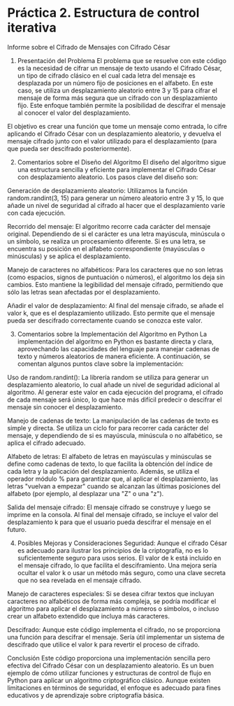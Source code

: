 # Práctica 2. Estructura de control iterativa
Informe sobre el Cifrado de Mensajes con Cifrado César
1. Presentación del Problema
El problema que se resuelve con este código es la necesidad de cifrar un mensaje de texto usando el Cifrado César, un tipo de cifrado clásico en el cual cada letra del mensaje es desplazada por un número fijo de posiciones en el alfabeto. En este caso, se utiliza un desplazamiento aleatorio entre 3 y 15 para cifrar el mensaje de forma más segura que un cifrado con un desplazamiento fijo. Este enfoque también permite la posibilidad de descifrar el mensaje al conocer el valor del desplazamiento.

El objetivo es crear una función que tome un mensaje como entrada, lo cifre aplicando el Cifrado César con un desplazamiento aleatorio, y devuelva el mensaje cifrado junto con el valor utilizado para el desplazamiento (para que pueda ser descifrado posteriormente).

2. Comentarios sobre el Diseño del Algoritmo
El diseño del algoritmo sigue una estructura sencilla y eficiente para implementar el Cifrado César con desplazamiento aleatorio. Los pasos clave del diseño son:

Generación de desplazamiento aleatorio: Utilizamos la función random.randint(3, 15) para generar un número aleatorio entre 3 y 15, lo que añade un nivel de seguridad al cifrado al hacer que el desplazamiento varíe con cada ejecución.

Recorrido del mensaje: El algoritmo recorre cada carácter del mensaje original. Dependiendo de si el carácter es una letra mayúscula, minúscula o un símbolo, se realiza un procesamiento diferente. Si es una letra, se encuentra su posición en el alfabeto correspondiente (mayúsculas o minúsculas) y se aplica el desplazamiento.

Manejo de caracteres no alfabéticos: Para los caracteres que no son letras (como espacios, signos de puntuación o números), el algoritmo los deja sin cambios. Esto mantiene la legibilidad del mensaje cifrado, permitiendo que sólo las letras sean afectadas por el desplazamiento.

Añadir el valor de desplazamiento: Al final del mensaje cifrado, se añade el valor k, que es el desplazamiento utilizado. Esto permite que el mensaje pueda ser descifrado correctamente cuando se conozca este valor.

3. Comentarios sobre la Implementación del Algoritmo en Python
La implementación del algoritmo en Python es bastante directa y clara, aprovechando las capacidades del lenguaje para manejar cadenas de texto y números aleatorios de manera eficiente. A continuación, se comentan algunos puntos clave sobre la implementación:

Uso de random.randint(): La librería random se utiliza para generar un desplazamiento aleatorio, lo cual añade un nivel de seguridad adicional al algoritmo. Al generar este valor en cada ejecución del programa, el cifrado de cada mensaje será único, lo que hace más difícil predecir o descifrar el mensaje sin conocer el desplazamiento.

Manejo de cadenas de texto: La manipulación de las cadenas de texto es simple y directa. Se utiliza un ciclo for para recorrer cada carácter del mensaje, y dependiendo de si es mayúscula, minúscula o no alfabético, se aplica el cifrado adecuado.

Alfabeto de letras: El alfabeto de letras en mayúsculas y minúsculas se define como cadenas de texto, lo que facilita la obtención del índice de cada letra y la aplicación del desplazamiento. Además, se utiliza el operador módulo % para garantizar que, al aplicar el desplazamiento, las letras "vuelvan a empezar" cuando se alcanzan las últimas posiciones del alfabeto (por ejemplo, al desplazar una "Z" o una "z").

Salida del mensaje cifrado: El mensaje cifrado se construye y luego se imprime en la consola. Al final del mensaje cifrado, se incluye el valor del desplazamiento k para que el usuario pueda descifrar el mensaje en el futuro.

4. Posibles Mejoras y Consideraciones
Seguridad: Aunque el cifrado César es adecuado para ilustrar los principios de la criptografía, no es lo suficientemente seguro para usos serios. El valor de k está incluido en el mensaje cifrado, lo que facilita el desciframiento. Una mejora sería ocultar el valor k o usar un método más seguro, como una clave secreta que no sea revelada en el mensaje cifrado.

Manejo de caracteres especiales: Si se desea cifrar textos que incluyan caracteres no alfabéticos de forma más compleja, se podría modificar el algoritmo para aplicar el desplazamiento a números o símbolos, o incluso crear un alfabeto extendido que incluya más caracteres.

Descifrado: Aunque este código implementa el cifrado, no se proporciona una función para descifrar el mensaje. Sería útil implementar un sistema de descifrado que utilice el valor k para revertir el proceso de cifrado.

Conclusión
Este código proporciona una implementación sencilla pero efectiva del Cifrado César con un desplazamiento aleatorio. Es un buen ejemplo de cómo utilizar funciones y estructuras de control de flujo en Python para aplicar un algoritmo criptográfico clásico. Aunque existen limitaciones en términos de seguridad, el enfoque es adecuado para fines educativos y de aprendizaje sobre criptografía básica.

